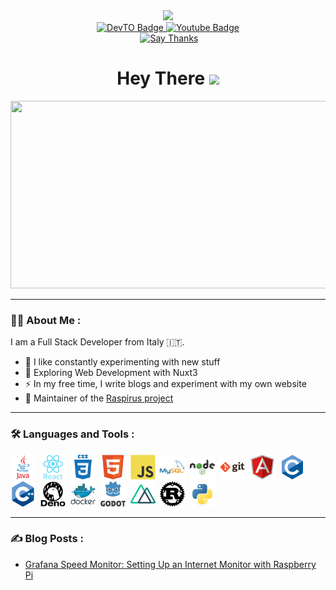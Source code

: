 <div id="header" align="center">
  <img src="https://media.giphy.com/media/2IudUHdI075HL02Pkk/giphy.gif" width="100"/>
  <div id="badges">
  <a href="https://benji377.netlify.app/">
    <img src="https://img.shields.io/badge/dev.to-black?style=for-the-badge&logo=devdotto&logoColor=black&color=white" alt="DevTO Badge"/>
  </a>
  <a href="https://www.youtube.com/@benji_377">
    <img src="https://img.shields.io/badge/YouTube-red?style=for-the-badge&logo=youtube&logoColor=white" alt="Youtube Badge"/>
  </a>
</div>
  <img src="https://komarev.com/ghpvc/?username=benji377&style=flat-square&color=blue" alt=""/>
  <a href="https://saythanks.io/to/Benji377">
    <img src="https://img.shields.io/badge/Say%20Thanks-!-1EAEDB.svg" alt="Say Thanks"/>
  </a>
  <h1>
  Hey There
  <img src="https://media.giphy.com/media/hvRJCLFzcasrR4ia7z/giphy.gif" width="30px"/>
</h1>
</div>
<div align="center">
  <img src="https://media.giphy.com/media/ZVik7pBtu9dNS/giphy.gif" width="600" height="300"/>
</div>

---
### :man_technologist: About Me :
I am a Full Stack Developer from Italy :it:.
- :telescope: I like constantly experimenting with new stuff
- :seedling: Exploring Web Development with Nuxt3
- :zap: In my free time, I write blogs and experiment with my own website
- :rocket: Maintainer of the [Raspirus project](https://raspirus.deno.dev)
---

### :hammer_and_wrench: Languages and Tools :
<div>
  <img src="https://github.com/devicons/devicon/blob/master/icons/java/java-original-wordmark.svg" title="Java" alt="Java" width="40" height="40"/>&nbsp;
  <img src="https://github.com/devicons/devicon/blob/master/icons/react/react-original-wordmark.svg" title="React" alt="React" width="40" height="40"/>&nbsp;
  <img src="https://github.com/devicons/devicon/blob/master/icons/css3/css3-plain-wordmark.svg"  title="CSS3" alt="CSS" width="40" height="40"/>&nbsp;
  <img src="https://github.com/devicons/devicon/blob/master/icons/html5/html5-original.svg" title="HTML5" alt="HTML" width="40" height="40"/>&nbsp;
  <img src="https://github.com/devicons/devicon/blob/master/icons/javascript/javascript-original.svg" title="JavaScript" alt="JavaScript" width="40" height="40"/>&nbsp;
  <img src="https://github.com/devicons/devicon/blob/master/icons/mysql/mysql-original-wordmark.svg" title="MySQL"  alt="MySQL" width="40" height="40"/>&nbsp;
  <img src="https://github.com/devicons/devicon/blob/master/icons/nodejs/nodejs-original-wordmark.svg" title="NodeJS" alt="NodeJS" width="40" height="40"/>&nbsp;
  <img src="https://github.com/devicons/devicon/blob/master/icons/git/git-original-wordmark.svg" title="Git" **alt="Git" width="40" height="40"/>&nbsp;
  <img src="https://github.com/devicons/devicon/blob/master/icons/angularjs/angularjs-original.svg" title="AngularJS" **alt="AngularJS" width="40" height="40"/>&nbsp;
  <img src="https://github.com/devicons/devicon/blob/master/icons/c/c-original.svg" title="C" **alt="C" width="40" height="40"/>&nbsp;
  <img src="https://github.com/devicons/devicon/blob/master/icons/cplusplus/cplusplus-original.svg" title="C++" **alt="C++" width="40" height="40"/>&nbsp;
  <img src="https://github.com/devicons/devicon/blob/master/icons/denojs/denojs-original-wordmark.svg" title="Deno" **alt="Deno" width="40" height="40"/>&nbsp;
  <img src="https://github.com/devicons/devicon/blob/master/icons/docker/docker-original-wordmark.svg" title="Docker" **alt="Docker" width="40" height="40"/>&nbsp;
  <img src="https://github.com/devicons/devicon/blob/master/icons/godot/godot-original-wordmark.svg" title="Godot" **alt="Godot" width="40" height="40"/>&nbsp;
  <img src="https://github.com/devicons/devicon/blob/master/icons/nuxtjs/nuxtjs-original.svg" title="Nuxtjs" **alt="Nuxtjs" width="40" height="40"/>&nbsp;
  <img src="https://github.com/devicons/devicon/blob/master/icons/rust/rust-original.svg" title="Rust" **alt="Rust" width="40" height="40"/>&nbsp;
  <img src="https://github.com/devicons/devicon/blob/master/icons/python/python-original.svg" title="Python" **alt="Python" width="40" height="40"/>
</div>

---
### :writing_hand: Blog Posts :
<!-- BLOG-POST-LIST:START -->
- [Grafana Speed Monitor: Setting Up an Internet Monitor with Raspberry Pi](https://dev.to/benji377/grafana-speed-monitor-setting-up-an-internet-monitor-with-raspberry-pi-50jk)
<!-- BLOG-POST-LIST:END -->

<!-- Extracted from https://www.sitepoint.com/github-profile-readme/ -->
